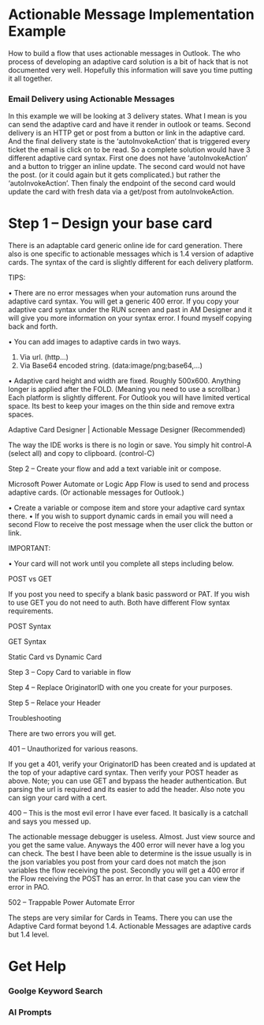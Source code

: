# Actionable Message Implementation Example

How to build a flow that uses actionable messages in Outlook. The who process of developing an adaptive card solution is a bit of hack that is not documented very well. Hopefully this information will save you time putting it all together. 

### Email Delivery using Actionable Messages
In this example we will be looking at 3 delivery states. What I mean is you can send the adaptive card and have it render in outlook or teams. Second delivery is an HTTP get or post from a button or link in the adaptive card. And the final delivery state is the ‘autoInvokeAction’ that is triggered every ticket the email is click on to be read. So a complete solution would have 3 different adaptive card syntax. First one does not have ‘autoInvokeAction’ and a button to trigger an inline update. The second card would not have the post. (or it could again but it gets complicated.) but rather the ‘autoInvokeAction’. Then finaly the endpoint of the second card would update the card with fresh data via a get/post from autoInvokeAction. 


# Step 1 – Design your base card 

There is an adaptable card generic online ide for card generation. There also is one specific to actionable messages which is 1.4 version of adaptive cards. The syntax of the card is slightly different for each delivery platform. 

TIPS: 

•	There are no error messages when your automation runs around the adaptive card syntax. You will get a generic 400 error. If you copy your adaptive card syntax under the RUN screen and past in AM Designer and it will give you more information on your syntax error. I found myself copying back and forth. 

•	You can add images to adaptive cards in two ways. 
1.	Via url. (http…) 
2.	Via Base64 encoded string. (data:image/png;base64,…)

•	Adaptive card height and width are fixed. Roughly 500x600. Anything longer is applied after the FOLD. (Meaning you need to use a scrollbar.) Each platform is slightly different. For Outlook you will have limited vertical space. Its best to keep your images on the thin side and remove extra spaces. 

Adaptive Card Designer | Actionable Message Designer (Recommended)

The way the IDE works is there is no login or save. You simply hit control-A (select all) and copy to clipboard. (control-C) 

Step 2 – Create your flow and add a text variable init or compose. 

Microsoft Power Automate or Logic App Flow is used to send and process adaptive cards. (Or actionable messages for Outlook.) 

•	Create a variable or compose item and store your adaptive card syntax there. 
•	If you wish to support dynamic cards in email you will need a second Flow to receive the post message when the user click the button or link.

IMPORTANT:

•	Your card will not work until you complete all steps including below. 

POST vs GET

If you post you need to specify a blank basic password or PAT. If you wish to use GET you do not need to auth. Both have different Flow syntax requirements. 

POST Syntax

GET Syntax

Static Card vs Dynamic Card



Step 3 – Copy Card to variable in flow

Step 4 – Replace OriginatorID with one you create for  your purposes. 

Step 5 – Relace your Header 


Troubleshooting

There are two errors you will get. 

401 – Unauthorized for various reasons. 

If you get a 401, verify your OriginatorID has been created and is updated at the top of your adaptive card syntax. Then verify your POST header as above. Note; you can use GET and bypass the header authentication. But parsing the url is required and its easier to add the header. Also note you can sign your card with a cert. 

400 – This is the most evil error I have ever faced. It basically is a catchall and says you messed up. 

The actionable message debugger is useless. Almost. Just view source and you get the same value. Anyways the 400 error will never have a log you can check. The best I have been able to determine is the issue usually is in the json variables you post from your card does not match the json variables the flow receiving the post. Secondly you will get a 400 error if the Flow receiving the POST has an error. In that case you can view the error in PAO. 

502 – Trappable Power Automate Error

The steps are very similar for Cards in Teams. There you can use the Adaptive Card format beyond 1.4. Actionable Messages are adaptive cards but 1.4 level. 

# Get Help
### Goolge Keyword Search


### AI Prompts


